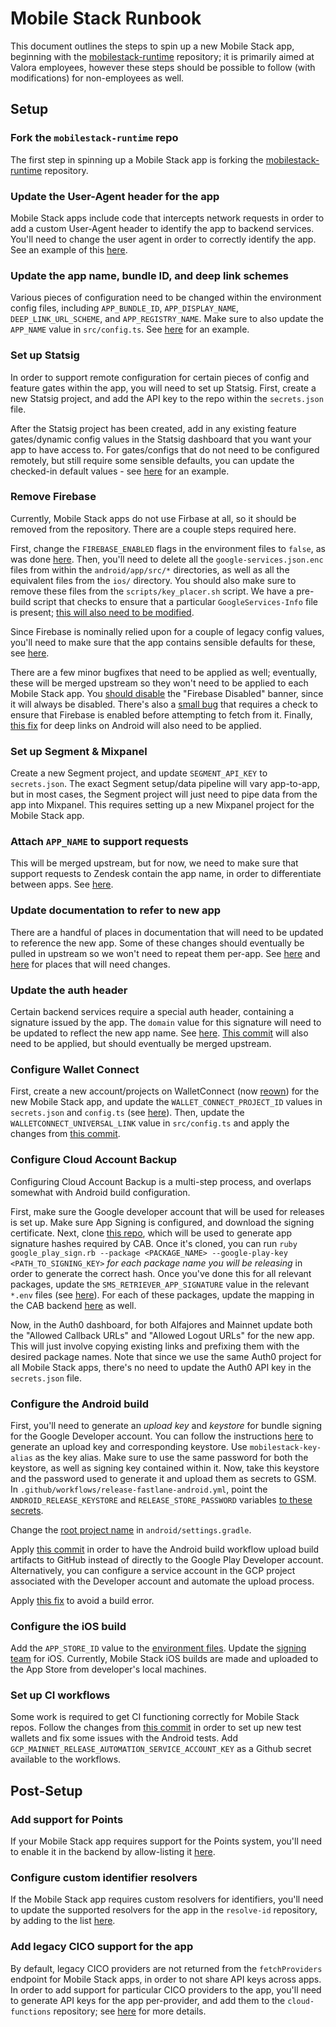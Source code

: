 # Mobile Stack Runbook

This document outlines the steps to spin up a new Mobile Stack app, beginning with the [mobilestack-runtime](https://github.com/mobilestack-xyz/mobilestack-runtime) repository; it is primarily aimed at Valora employees, however these steps should be possible to follow (with modifications) for non-employees as well.

## Setup

### Fork the `mobilestack-runtime` repo

The first step in spinning up a Mobile Stack app is forking the [mobilestack-runtime](https://github.com/mobilestack-xyz/mobilestack-runtime) repository.

### Update the User-Agent header for the app

Mobile Stack apps include code that intercepts network requests in order to add a custom User-Agent header to identify the app to backend services. You'll need to change the user agent in order to correctly identify the app. See an example of this [here](https://github.com/mobilestack-xyz/mobilestack-shefi/commit/dd53112e8927c7c0f76477bfd34ead8b073744d4).

### Update the app name, bundle ID, and deep link schemes

Various pieces of configuration need to be changed within the environment config files, including `APP_BUNDLE_ID`, `APP_DISPLAY_NAME`, `DEEP_LINK_URL_SCHEME`, and `APP_REGISTRY_NAME`. Make sure to also update the `APP_NAME` value in `src/config.ts`. See [here](https://github.com/mobilestack-xyz/mobilestack-shefi/commit/5622c31a17ab949fed74eaba84bfa9f6edd5c787#diff-c3095d5010e65c52737a98a5d618ea24049ebe90c8470752426081d70ed6e012) for an example.

### Set up Statsig

In order to support remote configuration for certain pieces of config and feature gates within the app, you will need to set up Statsig. First, create a new Statsig project, and add the API key to the repo within the `secrets.json` file.

After the Statsig project has been created, add in any existing feature gates/dynamic config values in the Statsig dashboard that you want your app to have access to. For gates/configs that do not need to be configured remotely, but still require some sensible defaults, you can update the checked-in default values - see [here](https://github.com/mobilestack-xyz/mobilestack-shefi/commit/a3af2d4fb6785ca2e22f82f1ee7173d7b30c22ad#diff-5ccd74c1f906a5214a81bafa085cbf65bd37d22cf91c7ea26433626e8315342a) for an example.

### Remove Firebase

Currently, Mobile Stack apps do not use Firbase at all, so it should be removed from the repository. There are a couple steps required here.

First, change the `FIREBASE_ENABLED` flags in the environment files to `false`, as was done [here](https://github.com/mobilestack-xyz/mobilestack-shefi/commit/fe81b44064c9e25df36d38fae41eb40a747daaf2). Then, you'll need to delete all the `google-services.json.enc` files from within the `android/app/src/*` directories, as well as all the equivalent files from the `ios/` directory. You should also make sure to remove these files from the `scripts/key_placer.sh` script. We have a pre-build script that checks to ensure that a particular `GoogleServices-Info` file is present; [this will also need to be modified](https://github.com/mobilestack-xyz/mobilestack-shefi/commit/c30f234d5277a1006c54f132710dcf1001323b94).

Since Firebase is nominally relied upon for a couple of legacy config values, you'll need to make sure that the app contains sensible defaults for these, see [here](https://github.com/mobilestack-xyz/mobilestack-shefi/commit/bcb4808f5d45b77ed691953fe40ae0d0a98df543).

There are a few minor bugfixes that need to be applied as well; eventually, these will be merged upstream so they won't need to be applied to each Mobile Stack app. You [should disable](https://github.com/mobilestack-xyz/mobilestack-shefi/commit/37e1578d629ef161508b275771a79a40c388b270) the "Firebase Disabled" banner, since it will always be disabled. There's also a [small bug](https://github.com/mobilestack-xyz/mobilestack-shefi/commit/9c6826b4717c895495903d907b76a44e85b072a1) that requires a check to ensure that Firebase is enabled before attempting to fetch from it. Finally, [this fix](https://github.com/mobilestack-xyz/mobilestack-shefi/commit/e1232bc24c3e819f57fb8602b11bdc6c0806c4ee) for deep links on Android will also need to be applied.

### Set up Segment & Mixpanel

Create a new Segment project, and update `SEGMENT_API_KEY` to `secrets.json`. The exact Segment setup/data pipeline will vary app-to-app, but in most cases, the Segment project will just need to pipe data from the app into Mixpanel. This requires setting up a new Mixpanel project for the Mobile Stack app.

### Attach `APP_NAME` to support requests

This will be merged upstream, but for now, we need to make sure that support requests to Zendesk contain the app name, in order to differentiate between apps. See [here](https://github.com/mobilestack-xyz/mobilestack-shefi/commit/faf3dbb519e62f682e4c5b00d613419fe91c63ee).

### Update documentation to refer to new app

There are a handful of places in documentation that will need to be updated to reference the new app. Some of these changes should eventually be pulled in upstream so we won't need to repeat them per-app. See [here](https://github.com/mobilestack-xyz/mobilestack-shefi/commit/85dbab0509f2b2b8a35e32c363b952c4abdb9fa2) and [here](https://github.com/mobilestack-xyz/mobilestack-shefi/commit/93bfb30f61c49e393e7b18ca86460868682e5365) for places that will need changes.

### Update the auth header

Certain backend services require a special auth header, containing a signature issued by the app. The `domain` value for this signature will need to be updated to reflect the new app name. See [here](https://github.com/mobilestack-xyz/mobilestack-shefi/commit/fb285b8386e12a2a8318c9df1d36b01400446db9). [This commit](https://github.com/mobilestack-xyz/mobilestack-shefi/commit/4be46d24355018ae546e00f401a3b99fcc9b9828) will also need to be applied, but should eventually be merged upstream.

### Configure Wallet Connect

First, create a new account/projects on WalletConnect (now [reown](https://reown.com/)) for the new Mobile Stack app, and update the `WALLET_CONNECT_PROJECT_ID` values in `secrets.json` and `config.ts` (see [here](https://github.com/mobilestack-xyz/mobilestack-shefi/commit/b3de1d52b95c37454e3a32c5755cdfc7e985a45b)). Then, update the `WALLETCONNECT_UNIVERSAL_LINK` value in `src/config.ts` and apply the changes from [this commit](https://github.com/mobilestack-xyz/mobilestack-shefi/commit/adf2a252682b3e4f8bd77ca7d7d5faaf818fb23c).

### Configure Cloud Account Backup

Configuring Cloud Account Backup is a multi-step process, and overlaps somewhat with Android build configuration.

First, make sure the Google developer account that will be used for releases is set up. Make sure App Signing is configured, and download the signing certificate. Next, clone [this repo](https://github.com/michalbrz/sms-retriever-hash-generator), which will be used to generate app signature hashes required by CAB. Once it's cloned, you can run `ruby google_play_sign.rb --package <PACKAGE_NAME> --google-play-key <PATH_TO_SIGNING_KEY>` _for each package name you will be releasing_ in order to generate the correct hash. Once you've done this for all relevant packages, update the `SMS_RETRIEVER_APP_SIGNATURE` value in the relevant `*.env` files (see [here](https://github.com/mobilestack-xyz/mobilestack-shefi/pull/5/files#diff-74d2ea44fe6a1adb583215badb22e7e37b68ad0b4aa27db10a2948ddb9e7dc2fL4)). For each of these packages, update the mapping in the CAB backend [here](https://github.com/valora-inc/cloud-account-backup/pull/287/files) as well.

Now, in the Auth0 dashboard, for both Alfajores and Mainnet update both the "Allowed Callback URLs" and "Allowed Logout URLs" for the new app. This will just involve copying existing links and prefixing them with the desired package names. Note that since we use the same Auth0 project for all Mobile Stack apps, there's
no need to update the Auth0 API key in the `secrets.json` file.

### Configure the Android build

First, you'll need to generate an _upload key_ and _keystore_ for bundle signing for the Google Developer account. You can follow the instructions [here](https://developer.android.com/studio/publish/app-signing#generate-key) to generate an upload key and corresponding keystore. Use `mobilestack-key-alias` as the key alias. Make sure to use the same password for both the keystore, as well as signing key contained within it. Now, take this keystore and the password used to generate it and upload them as secrets to GSM. In `.github/workflows/release-fastlane-android.yml`, point the `ANDROID_RELEASE_KEYSTORE` and `RELEASE_STORE_PASSWORD` variables [to these secrets](https://github.com/valora-inc/wallet/pull/6039/files#diff-e809cde9eab4262034e8ffa29655d03e9cb914568b876b5d6c62c0c9f07581e4R41).

Change the [root project name](https://github.com/mobilestack-xyz/mobilestack-shefi/pull/5/files#diff-9a50ef936e92a26017fd739f42ee0a0e7f80aec39dafc0a13f27b2548ee5e51fR1) in `android/settings.gradle`.

Apply [this commit](https://github.com/mobilestack-xyz/mobilestack-shefi/commit/12347d686af6492249b3c416ef03ce1c87a5dd63#diff-e809cde9eab4262034e8ffa29655d03e9cb914568b876b5d6c62c0c9f07581e4R107) in order to have the Android build workflow upload build artifacts to GitHub instead of directly to the Google Play Developer account. Alternatively, you can configure
a service account in the GCP project associated with the Developer account and automate the upload process.

Apply [this fix](https://github.com/mobilestack-xyz/mobilestack-shefi/commit/047464e9ee96849997a6ebb0fb465bb3f659178c) to avoid a build error.

### Configure the iOS build

Add the `APP_STORE_ID` value to the [environment files](https://github.com/mobilestack-xyz/mobilestack-shefi/commit/d0260bd02a05a5534518cdcaedc01798efd0f310). Update the [signing team](https://github.com/mobilestack-xyz/mobilestack-shefi/commit/ac771e605359f14e7548967d76d042732578c6dd) for iOS. Currently, Mobile Stack iOS builds are made and uploaded to the App Store from developer's local machines.

### Set up CI workflows

Some work is required to get CI functioning correctly for Mobile Stack repos. Follow the changes from [this commit](https://github.com/mobilestack-xyz/mobilestack-shefi/commit/10b37663700359b3c54f4008ae73041d2abd1563) in order to set up new test wallets and fix some issues with the Android tests. Add `GCP_MAINNET_RELEASE_AUTOMATION_SERVICE_ACCOUNT_KEY` as a Github secret available to the workflows.

## Post-Setup

### Add support for Points

If your Mobile Stack app requires support for the Points system, you'll need to enable it in the backend by allow-listing it [here](https://github.com/valora-inc/points-functions/blob/6508c6ba6b9cdfe925dff7bc4c50e9884ecef2fa/src/services/auth.ts#L5).

### Configure custom identifier resolvers

If the Mobile Stack app requires custom resolvers for identifiers, you'll need to update the supported resolvers for the app in the `resolve-id` repository, by adding to the list [here](https://github.com/valora-inc/resolve-id/pull/337/files#diff-db66f462d76a03de8f53d993fa381b0034bdbf5e74539f4abccfc636a93c2f44R36).

### Add legacy CICO support for the app

By default, legacy CICO providers are not returned from the `fetchProviders` endpoint for Mobile Stack apps, in order to not share API keys across apps. In order to add support for particular CICO providers to the app, you'll
need to generate API keys for the app per-provider, and add them to the `cloud-functions` repository; see [here](https://github.com/valora-inc/cloud-functions/pull/447/files) for more details.
